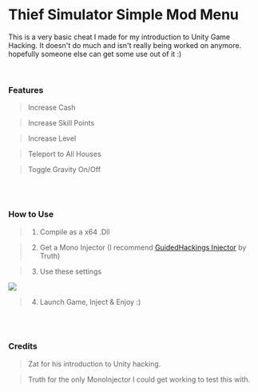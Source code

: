 # Thief Simulator Simple Mod Menu
This is a very basic cheat I made for my introduction to Unity Game Hacking. It doesn't do much and isn't really being worked on anymore. hopefully someone else can get some use out of it :)

<br>

### Features
> Increase Cash

> Increase Skill Points

> Increase Level

> Teleport to All Houses

> Toggle Gravity On/Off

<br><br>
### How to Use
  
> 1) Compile as a x64 .Dll


> 2) Get a Mono Injector (I recommend <a href="https://guidedhacking.com/resources/guided-hacking-dll-mono-injector.22/">GuidedHackings Injector</a> by Truth)

> 3) Use these settings

<img src="https://i.ibb.co/rsbtt0Q/11111.png">
<br>

> 4) Launch Game, Inject & Enjoy :)

<br><br>
### Credits

> Zat for his introduction to Unity hacking.

> Truth for the only MonoInjector I could get working to test this with.
